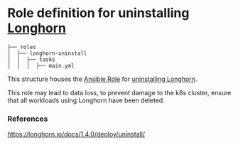 # Role definition for uninstalling [Longhorn](https://longhorn.io/)

```
├── roles
│  ├── longhorn-uninstall
│  │  ├── tasks 
│  │  │  ├── main.yml  
```

This structure houses the [Ansible Role](https://docs.ansible.com/ansible/latest/playbook_guide/playbooks_reuse_roles.html#roles) for [uninstalling Longhorn](https://longhorn.io/docs/1.4.0/deploy/uninstall/).
  
This role may lead to data loss, to prevent damage to the k8s cluster, ensure that all workloads using Longhorn have been deleted. 

### References

https://longhorn.io/docs/1.4.0/deploy/uninstall/